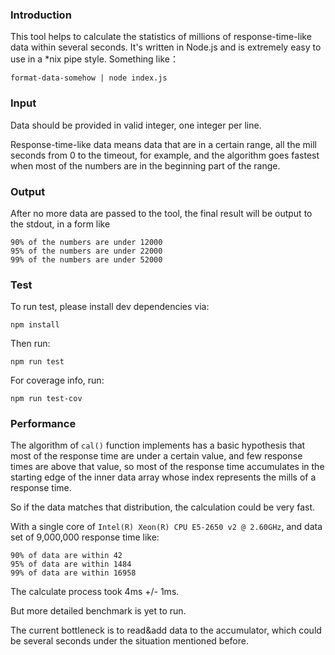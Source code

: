### Introduction

This tool helps to calculate the statistics of millions of response-time-like data within several seconds.
It's written in Node.js and is extremely easy to use in a *nix pipe style. Something like：

    format-data-somehow | node index.js

### Input

Data should be provided in valid integer, one integer per line.

Response-time-like data means data that are in a certain range, all the mill seconds from 0 to the timeout, for example, and the algorithm goes fastest when most of the numbers are in the beginning part of the range.

### Output

After no more data are passed to the tool, the final result will be output to the stdout, in a form like

    90% of the numbers are under 12000
    95% of the numbers are under 22000
    99% of the numbers are under 52000

### Test
To run test, please install dev dependencies via:

    npm install

Then run:

    npm run test

For coverage info, run:

    npm run test-cov

### Performance
The algorithm of `cal()` function implements has a basic hypothesis that most of the response time are under a certain value, and few response times are above that value, so most of the response time accumulates in the starting edge of the  inner data array whose index represents the mills of a response time.

So if the data matches that distribution, the calculation could be very fast.

With a single core of `Intel(R) Xeon(R) CPU E5-2650 v2 @ 2.60GHz`, and data set of 9,000,000 response time like:

    90% of data are within 42
    95% of data are within 1484
    99% of data are within 16958

The calculate process took 4ms +/- 1ms.

But more detailed benchmark is yet to run.

The current bottleneck is to read&add data to the accumulator, which could be several seconds under the situation mentioned before.
